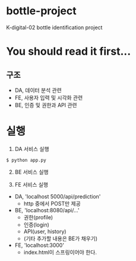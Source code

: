 # bottle-project
K-digital-02 bottle identification project

# You should read it first...

## 구조
- DA, 데이터 분석 관련
- FE, 사용자 입력 및 시각화 관련
- BE, 인증 및 권한과 API 관련

# 실행
1. DA 서비스 실행
```
$ python app.py
```

2. BE 서비스 실행



3. FE 서비스 실행



- DA, 'localhost 5000/api/prediction'
    - http 중에서 POST만 제공
- BE, 'localhost:8080/api/...'
    - 권한(profile)
    - 인증(login)
    - API(user, history)
    - (기타 추가할 내용은 BE가 채우기)
- FE, 'localhost:3000'
    - index.html이 스프링이어야 한다.

